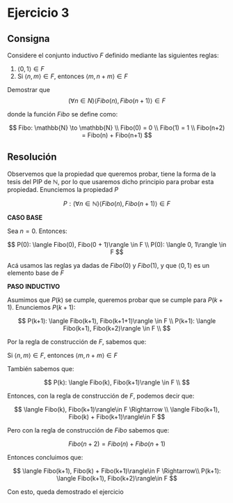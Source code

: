 # Ejercicio 3

## Consigna

Considere el conjunto inductivo $F$ definido mediante las siguientes reglas:
1. $\langle 0, 1\rangle \in F$
2. Si $\langle n, m\rangle \in F$, entonces $\langle m, n + m\rangle \in F$

Demostrar que
$$(\forall n \in N)\langle Fibo(n), Fibo(n + 1)\rangle \in F$$

donde la función $Fibo$ se define como:

$$
Fibo: \mathbb{N} \to \mathbb{N} \\
Fibo(0) = 0 \\
Fibo(1) = 1 \\
Fibo(n+2) = Fibo(n) + Fibo(n+1)
$$

## Resolución

Observemos que la propiedad que queremos probar, tiene la forma de la tesis del PIP de $\mathbb{N}$, por lo que usaremos dicho principio para probar esta propiedad. Enunciemos la propiedad $P$

$$P:(\forall n\in\mathbb{N}) \langle Fibo(n), Fibo(n + 1)\rangle \in F$$

**CASO BASE**

Sea $n=0$. Entonces:

$$
P(0): \langle Fibo(0), Fibo(0 + 1)\rangle \in F \\
P(0): \langle 0, 1\rangle \in F
$$

Acá usamos las reglas ya dadas de $Fibo(0)$ y $Fibo(1)$, y que $\langle 0, 1\rangle$ es un elemento base de $F$

**PASO INDUCTIVO**

Asumimos que $P(k)$ se cumple, queremos probar que se cumple para $P(k+1)$. Enunciemos $P(k+1)$:

$$
P(k+1): \langle Fibo(k+1), Fibo(k+1+1)\rangle \in F \\
P(k+1): \langle Fibo(k+1), Fibo(k+2)\rangle \in F \\
$$

Por la regla de construcción de $F$, sabemos que:

Si $\langle n,m\rangle \in F$, entonces $\langle m,n+m\rangle \in F$

También sabemos que:

$$
P(k): \langle Fibo(k), Fibo(k+1)\rangle \in F \\
$$

Entonces, con la regla de construcción de $F$, podemos decir que:

$$
\langle Fibo(k), Fibo(k+1)\rangle\in F \Rightarrow \\
\langle Fibo(k+1), Fibo(k) + Fibo(k+1)\rangle\in F
$$

Pero con la regla de construcción de $Fibo$ sabemos que:

$$Fibo(n+2) = Fibo(n) + Fibo(n+1)$$

Entonces concluimos que:

$$
\langle Fibo(k+1), Fibo(k) + Fibo(k+1)\rangle\in F \Rightarrow\\
P(k+1): \langle Fibo(k+1), Fibo(k+2)\rangle\in F
$$

Con esto, queda demostrado el ejercicio
